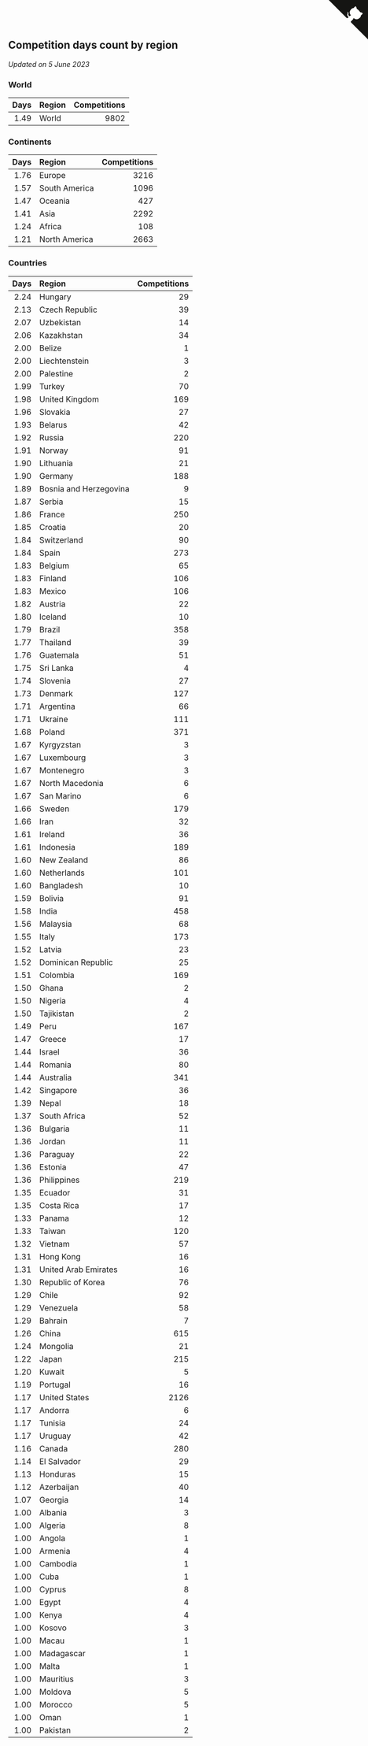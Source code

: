 ## Competition days count by region

*Updated on  5 June 2023*


### World

| Days | Region | Competitions |
| ---: | :--- | ---: |
| 1.49 | World | 9802 |

### Continents

| Days | Region | Competitions |
| ---: | :--- | ---: |
| 1.76 | Europe | 3216 |
| 1.57 | South America | 1096 |
| 1.47 | Oceania | 427 |
| 1.41 | Asia | 2292 |
| 1.24 | Africa | 108 |
| 1.21 | North America | 2663 |

### Countries

| Days | Region | Competitions |
| ---: | :--- | ---: |
| 2.24 | Hungary | 29 |
| 2.13 | Czech Republic | 39 |
| 2.07 | Uzbekistan | 14 |
| 2.06 | Kazakhstan | 34 |
| 2.00 | Belize | 1 |
| 2.00 | Liechtenstein | 3 |
| 2.00 | Palestine | 2 |
| 1.99 | Turkey | 70 |
| 1.98 | United Kingdom | 169 |
| 1.96 | Slovakia | 27 |
| 1.93 | Belarus | 42 |
| 1.92 | Russia | 220 |
| 1.91 | Norway | 91 |
| 1.90 | Lithuania | 21 |
| 1.90 | Germany | 188 |
| 1.89 | Bosnia and Herzegovina | 9 |
| 1.87 | Serbia | 15 |
| 1.86 | France | 250 |
| 1.85 | Croatia | 20 |
| 1.84 | Switzerland | 90 |
| 1.84 | Spain | 273 |
| 1.83 | Belgium | 65 |
| 1.83 | Finland | 106 |
| 1.83 | Mexico | 106 |
| 1.82 | Austria | 22 |
| 1.80 | Iceland | 10 |
| 1.79 | Brazil | 358 |
| 1.77 | Thailand | 39 |
| 1.76 | Guatemala | 51 |
| 1.75 | Sri Lanka | 4 |
| 1.74 | Slovenia | 27 |
| 1.73 | Denmark | 127 |
| 1.71 | Argentina | 66 |
| 1.71 | Ukraine | 111 |
| 1.68 | Poland | 371 |
| 1.67 | Kyrgyzstan | 3 |
| 1.67 | Luxembourg | 3 |
| 1.67 | Montenegro | 3 |
| 1.67 | North Macedonia | 6 |
| 1.67 | San Marino | 6 |
| 1.66 | Sweden | 179 |
| 1.66 | Iran | 32 |
| 1.61 | Ireland | 36 |
| 1.61 | Indonesia | 189 |
| 1.60 | New Zealand | 86 |
| 1.60 | Netherlands | 101 |
| 1.60 | Bangladesh | 10 |
| 1.59 | Bolivia | 91 |
| 1.58 | India | 458 |
| 1.56 | Malaysia | 68 |
| 1.55 | Italy | 173 |
| 1.52 | Latvia | 23 |
| 1.52 | Dominican Republic | 25 |
| 1.51 | Colombia | 169 |
| 1.50 | Ghana | 2 |
| 1.50 | Nigeria | 4 |
| 1.50 | Tajikistan | 2 |
| 1.49 | Peru | 167 |
| 1.47 | Greece | 17 |
| 1.44 | Israel | 36 |
| 1.44 | Romania | 80 |
| 1.44 | Australia | 341 |
| 1.42 | Singapore | 36 |
| 1.39 | Nepal | 18 |
| 1.37 | South Africa | 52 |
| 1.36 | Bulgaria | 11 |
| 1.36 | Jordan | 11 |
| 1.36 | Paraguay | 22 |
| 1.36 | Estonia | 47 |
| 1.36 | Philippines | 219 |
| 1.35 | Ecuador | 31 |
| 1.35 | Costa Rica | 17 |
| 1.33 | Panama | 12 |
| 1.33 | Taiwan | 120 |
| 1.32 | Vietnam | 57 |
| 1.31 | Hong Kong | 16 |
| 1.31 | United Arab Emirates | 16 |
| 1.30 | Republic of Korea | 76 |
| 1.29 | Chile | 92 |
| 1.29 | Venezuela | 58 |
| 1.29 | Bahrain | 7 |
| 1.26 | China | 615 |
| 1.24 | Mongolia | 21 |
| 1.22 | Japan | 215 |
| 1.20 | Kuwait | 5 |
| 1.19 | Portugal | 16 |
| 1.17 | United States | 2126 |
| 1.17 | Andorra | 6 |
| 1.17 | Tunisia | 24 |
| 1.17 | Uruguay | 42 |
| 1.16 | Canada | 280 |
| 1.14 | El Salvador | 29 |
| 1.13 | Honduras | 15 |
| 1.12 | Azerbaijan | 40 |
| 1.07 | Georgia | 14 |
| 1.00 | Albania | 3 |
| 1.00 | Algeria | 8 |
| 1.00 | Angola | 1 |
| 1.00 | Armenia | 4 |
| 1.00 | Cambodia | 1 |
| 1.00 | Cuba | 1 |
| 1.00 | Cyprus | 8 |
| 1.00 | Egypt | 4 |
| 1.00 | Kenya | 4 |
| 1.00 | Kosovo | 3 |
| 1.00 | Macau | 1 |
| 1.00 | Madagascar | 1 |
| 1.00 | Malta | 1 |
| 1.00 | Mauritius | 3 |
| 1.00 | Moldova | 5 |
| 1.00 | Morocco | 5 |
| 1.00 | Oman | 1 |
| 1.00 | Pakistan | 2 |


<a href="https://github.com/jonatanklosko/wca_statistics" class="github-corner" aria-label="View source on Github"><svg width="80" height="80" viewBox="0 0 250 250" style="fill:#151513; color:#fff; position: absolute; top: 0; border: 0; right: 0;" aria-hidden="true"><path d="M0,0 L115,115 L130,115 L142,142 L250,250 L250,0 Z"></path><path d="M128.3,109.0 C113.8,99.7 119.0,89.6 119.0,89.6 C122.0,82.7 120.5,78.6 120.5,78.6 C119.2,72.0 123.4,76.3 123.4,76.3 C127.3,80.9 125.5,87.3 125.5,87.3 C122.9,97.6 130.6,101.9 134.4,103.2" fill="currentColor" style="transform-origin: 130px 106px;" class="octo-arm"></path><path d="M115.0,115.0 C114.9,115.1 118.7,116.5 119.8,115.4 L133.7,101.6 C136.9,99.2 139.9,98.4 142.2,98.6 C133.8,88.0 127.5,74.4 143.8,58.0 C148.5,53.4 154.0,51.2 159.7,51.0 C160.3,49.4 163.2,43.6 171.4,40.1 C171.4,40.1 176.1,42.5 178.8,56.2 C183.1,58.6 187.2,61.8 190.9,65.4 C194.5,69.0 197.7,73.2 200.1,77.6 C213.8,80.2 216.3,84.9 216.3,84.9 C212.7,93.1 206.9,96.0 205.4,96.6 C205.1,102.4 203.0,107.8 198.3,112.5 C181.9,128.9 168.3,122.5 157.7,114.1 C157.9,116.9 156.7,120.9 152.7,124.9 L141.0,136.5 C139.8,137.7 141.6,141.9 141.8,141.8 Z" fill="currentColor" class="octo-body"></path></svg></a><style>.github-corner:hover .octo-arm{animation:octocat-wave 560ms ease-in-out}@keyframes octocat-wave{0%,100%{transform:rotate(0)}20%,60%{transform:rotate(-25deg)}40%,80%{transform:rotate(10deg)}}@media (max-width:500px){.github-corner:hover .octo-arm{animation:none}.github-corner .octo-arm{animation:octocat-wave 560ms ease-in-out}}</style>
